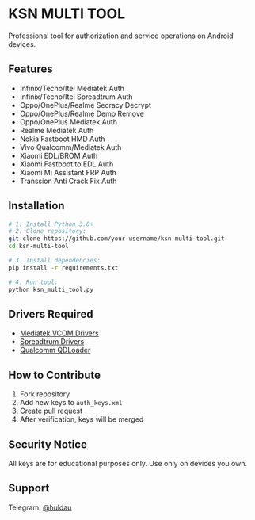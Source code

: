 # KSN MULTI TOOL

Professional tool for authorization and service operations on Android devices.

## Features
- Infinix/Tecno/Itel Mediatek Auth
- Infinix/Tecno/Itel Spreadtrum Auth
- Oppo/OnePlus/Realme Secracy Decrypt
- Oppo/OnePlus/Realme Demo Remove
- Oppo/OnePlus Mediatek Auth
- Realme Mediatek Auth
- Nokia Fastboot HMD Auth
- Vivo Qualcomm/Mediatek Auth
- Xiaomi EDL/BROM Auth
- Xiaomi Fastboot to EDL Auth
- Xiaomi Mi Assistant FRP Auth
- Transsion Anti Crack Fix Auth

## Installation
```bash
# 1. Install Python 3.8+
# 2. Clone repository:
git clone https://github.com/your-username/ksn-multi-tool.git
cd ksn-multi-tool

# 3. Install dependencies:
pip install -r requirements.txt

# 4. Run tool:
python ksn_multi_tool.py
```

## Drivers Required
- [Mediatek VCOM Drivers](https://www.mediafire.com/file/2u8d8xeh5z94d3k/MTK_USB_Driver.zip/file)
- [Spreadtrum Drivers](https://www.mediafire.com/file/xsx9sx3sxs9ssx/SPD_Driver.zip/file)
- [Qualcomm QDLoader](https://www.mediafire.com/file/9s9d9f9s9df/Qualcomm_Driver.zip/file)

## How to Contribute
1. Fork repository
2. Add new keys to `auth_keys.xml`
3. Create pull request
4. After verification, keys will be merged

## Security Notice
All keys are for educational purposes only. Use only on devices you own.

## Support
Telegram: [@huldau](https://t.me/huldau)
